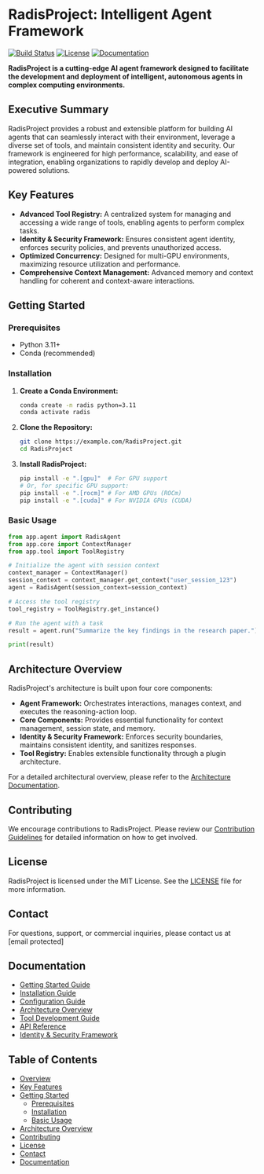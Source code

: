 # RadisProject: Intelligent Agent Framework

[![Build Status](https://img.shields.io/badge/build-passing-brightgreen.svg)](https://example.com/RadisProject/actions)
[![License](https://img.shields.io/badge/license-MIT-blue.svg)](LICENSE)
[![Documentation](https://img.shields.io/badge/docs-latest-brightgreen.svg)](docs/)

**RadisProject is a cutting-edge AI agent framework designed to facilitate the development and deployment of intelligent, autonomous agents in complex computing environments.**

## Executive Summary

RadisProject provides a robust and extensible platform for building AI agents that can seamlessly interact with their environment, leverage a diverse set of tools, and maintain consistent identity and security. Our framework is engineered for high performance, scalability, and ease of integration, enabling organizations to rapidly develop and deploy AI-powered solutions.

## Key Features

*   **Advanced Tool Registry:** A centralized system for managing and accessing a wide range of tools, enabling agents to perform complex tasks.
*   **Identity & Security Framework:** Ensures consistent agent identity, enforces security policies, and prevents unauthorized access.
*   **Optimized Concurrency:** Designed for multi-GPU environments, maximizing resource utilization and performance.
*   **Comprehensive Context Management:** Advanced memory and context handling for coherent and context-aware interactions.

## Getting Started

### Prerequisites

*   Python 3.11+
*   Conda (recommended)

### Installation

1.  **Create a Conda Environment:**

    ```bash
    conda create -n radis python=3.11
    conda activate radis
    ```
2.  **Clone the Repository:**

    ```bash
    git clone https://example.com/RadisProject.git
    cd RadisProject
    ```
3.  **Install RadisProject:**

    ```bash
    pip install -e ".[gpu]"  # For GPU support
    # Or, for specific GPU support:
    pip install -e ".[rocm]" # For AMD GPUs (ROCm)
    pip install -e ".[cuda]" # For NVIDIA GPUs (CUDA)
    ```

### Basic Usage

```python
from app.agent import RadisAgent
from app.core import ContextManager
from app.tool import ToolRegistry

# Initialize the agent with session context
context_manager = ContextManager()
session_context = context_manager.get_context("user_session_123")
agent = RadisAgent(session_context=session_context)

# Access the tool registry
tool_registry = ToolRegistry.get_instance()

# Run the agent with a task
result = agent.run("Summarize the key findings in the research paper.")

print(result)
```

## Architecture Overview

RadisProject's architecture is built upon four core components:

*   **Agent Framework:** Orchestrates interactions, manages context, and executes the reasoning-action loop.
*   **Core Components:** Provides essential functionality for context management, session state, and memory.
*   **Identity & Security Framework:** Enforces security boundaries, maintains consistent identity, and sanitizes responses.
*   **Tool Registry:** Enables extensible functionality through a plugin architecture.

For a detailed architectural overview, please refer to the [Architecture Documentation](docs/architecture.md).

## Contributing

We encourage contributions to RadisProject. Please review our [Contribution Guidelines](docs/contributing.md) for detailed information on how to get involved.

## License

RadisProject is licensed under the MIT License. See the [LICENSE](LICENSE) file for more information.

## Contact

For questions, support, or commercial inquiries, please contact us at [email protected]

## Documentation

*   [Getting Started Guide](docs/getting_started.md)
*   [Installation Guide](docs/installation.md)
*   [Configuration Guide](docs/configuration.md)
*   [Architecture Overview](docs/architecture.md)
*   [Tool Development Guide](docs/tools.md)
*   [API Reference](docs/api/README.md)
*   [Identity & Security Framework](docs/identity_framework/README.md)

## Table of Contents

*   [Overview](#overview)
*   [Key Features](#key-features)
*   [Getting Started](#getting-started)
    *   [Prerequisites](#prerequisites)
    *   [Installation](#installation)
    *   [Basic Usage](#basic-usage)
*   [Architecture Overview](#architecture-overview)
*   [Contributing](#contributing)
*   [License](#license)
*   [Contact](#contact)
*   [Documentation](#documentation)

